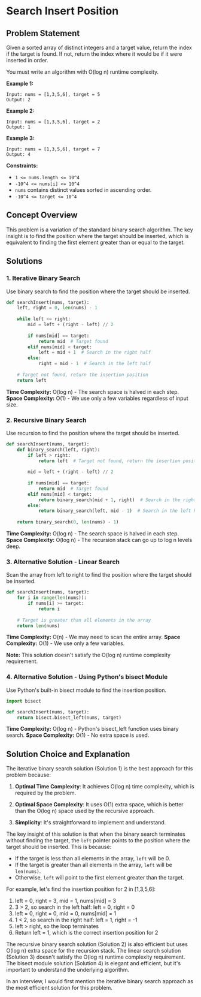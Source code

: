 # Search Insert Position

## Problem Statement

Given a sorted array of distinct integers and a target value, return the index if the target is found. If not, return the index where it would be if it were inserted in order.

You must write an algorithm with O(log n) runtime complexity.

**Example 1:**
```
Input: nums = [1,3,5,6], target = 5
Output: 2
```

**Example 2:**
```
Input: nums = [1,3,5,6], target = 2
Output: 1
```

**Example 3:**
```
Input: nums = [1,3,5,6], target = 7
Output: 4
```

**Constraints:**
- `1 <= nums.length <= 10^4`
- `-10^4 <= nums[i] <= 10^4`
- `nums` contains distinct values sorted in ascending order.
- `-10^4 <= target <= 10^4`

## Concept Overview

This problem is a variation of the standard binary search algorithm. The key insight is to find the position where the target should be inserted, which is equivalent to finding the first element greater than or equal to the target.

## Solutions

### 1. Iterative Binary Search

Use binary search to find the position where the target should be inserted.

```python
def searchInsert(nums, target):
    left, right = 0, len(nums) - 1
    
    while left <= right:
        mid = left + (right - left) // 2
        
        if nums[mid] == target:
            return mid  # Target found
        elif nums[mid] < target:
            left = mid + 1  # Search in the right half
        else:
            right = mid - 1  # Search in the left half
    
    # Target not found, return the insertion position
    return left
```

**Time Complexity:** O(log n) - The search space is halved in each step.
**Space Complexity:** O(1) - We use only a few variables regardless of input size.

### 2. Recursive Binary Search

Use recursion to find the position where the target should be inserted.

```python
def searchInsert(nums, target):
    def binary_search(left, right):
        if left > right:
            return left  # Target not found, return the insertion position
        
        mid = left + (right - left) // 2
        
        if nums[mid] == target:
            return mid  # Target found
        elif nums[mid] < target:
            return binary_search(mid + 1, right)  # Search in the right half
        else:
            return binary_search(left, mid - 1)  # Search in the left half
    
    return binary_search(0, len(nums) - 1)
```

**Time Complexity:** O(log n) - The search space is halved in each step.
**Space Complexity:** O(log n) - The recursion stack can go up to log n levels deep.

### 3. Alternative Solution - Linear Search

Scan the array from left to right to find the position where the target should be inserted.

```python
def searchInsert(nums, target):
    for i in range(len(nums)):
        if nums[i] >= target:
            return i
    
    # Target is greater than all elements in the array
    return len(nums)
```

**Time Complexity:** O(n) - We may need to scan the entire array.
**Space Complexity:** O(1) - We use only a few variables.

**Note:** This solution doesn't satisfy the O(log n) runtime complexity requirement.

### 4. Alternative Solution - Using Python's bisect Module

Use Python's built-in bisect module to find the insertion position.

```python
import bisect

def searchInsert(nums, target):
    return bisect.bisect_left(nums, target)
```

**Time Complexity:** O(log n) - Python's bisect_left function uses binary search.
**Space Complexity:** O(1) - No extra space is used.

## Solution Choice and Explanation

The iterative binary search solution (Solution 1) is the best approach for this problem because:

1. **Optimal Time Complexity**: It achieves O(log n) time complexity, which is required by the problem.

2. **Optimal Space Complexity**: It uses O(1) extra space, which is better than the O(log n) space used by the recursive approach.

3. **Simplicity**: It's straightforward to implement and understand.

The key insight of this solution is that when the binary search terminates without finding the target, the `left` pointer points to the position where the target should be inserted. This is because:
- If the target is less than all elements in the array, `left` will be 0.
- If the target is greater than all elements in the array, `left` will be `len(nums)`.
- Otherwise, `left` will point to the first element greater than the target.

For example, let's find the insertion position for 2 in [1,3,5,6]:
1. left = 0, right = 3, mid = 1, nums[mid] = 3
2. 3 > 2, so search in the left half: left = 0, right = 0
3. left = 0, right = 0, mid = 0, nums[mid] = 1
4. 1 < 2, so search in the right half: left = 1, right = -1
5. left > right, so the loop terminates
6. Return left = 1, which is the correct insertion position for 2

The recursive binary search solution (Solution 2) is also efficient but uses O(log n) extra space for the recursion stack. The linear search solution (Solution 3) doesn't satisfy the O(log n) runtime complexity requirement. The bisect module solution (Solution 4) is elegant and efficient, but it's important to understand the underlying algorithm.

In an interview, I would first mention the iterative binary search approach as the most efficient solution for this problem.
